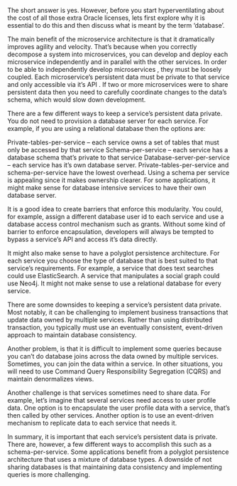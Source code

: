 The short answer is yes. However, before you start hyperventilating about the cost of all those extra Oracle licenses, lets first explore why it is essential to do this and then discuss what is meant by the term ‘database’.

The main benefit of the microservice architecture is that it dramatically improves agility and velocity. That’s because when you  correctly decompose a system into microservices, you can develop and deploy each microservice independently and in parallel with the other services. In order to be able to independently develop microservices , they must be loosely coupled. Each microservice’s persistent data must be private to that service and only accessible via it’s API . If two or more microservices were to share persistent data then you need to carefully coordinate changes to the data’s schema, which would slow down development.

There are a few different ways to keep a service’s persistent data private. You do not need to provision a database server for each service. For example,  if you are using a relational database then the options are:

Private-tables-per-service – each service owns a set of tables that must only be accessed by that service
Schema-per-service – each service has a database schema that’s private to that service
Database-server-per-service – each service has it’s own database server.
Private-tables-per-service and schema-per-service have the lowest overhead.  Using a schema per service is appealing since it makes ownership clearer. For some applications, it might make sense for database intensive services to have their own database server.

It is a good idea to create barriers that enforce this modularity. You could, for example, assign a different database user id to each service and use a database access control mechanism such as grants. Without some kind of barrier to enforce encapsulation, developers will always be tempted to bypass a service’s API and access it’s data directly.

It might also make sense to have a polyglot persistence architecture. For each service you choose the type of database that is best suited to that service’s requirements. For example, a service that does text searches could use ElasticSearch. A service that manipulates a social graph could use Neo4j. It might not make sense to use a relational database for every service.

There are some downsides to keeping a service’s persistent data private. Most notably, it can be challenging to implement business transactions that update data owned by multiple services. Rather than using distributed transaction, you typically must use an eventually consistent, event-driven approach to maintain database consistency.

Another problem, is that it is difficult to implement some queries because you can’t do database joins across the data owned by multiple services. Sometimes, you can join the data within a service. In other situations, you will need to use Command Query Responsibility Segregation (CQRS) and maintain denormalizes views.

Another challenge is that  services sometimes need to share data. For example, let’s imagine that several services need access to user profile data. One option is to encapsulate the user profile data with a service, that’s then called by other services. Another option is to use an event-driven mechanism to replicate data to each service that needs it.

In summary,  it is important that each service’s persistent data is private. There are, however,  a few different ways to accomplish this such as a schema-per-service. Some applications benefit from a polyglot persistence architecture that uses a mixture of database types.  A downside of not sharing databases is that maintaining data consistency and implementing queries is more challenging.